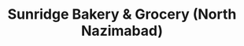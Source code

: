 ---
title: "Sunridge Bakery & Grocery (North Nazimabad)"
url: /karachi/sunridge-bakery-and-grocery-north-nazimabad/
shop: bakery
---
